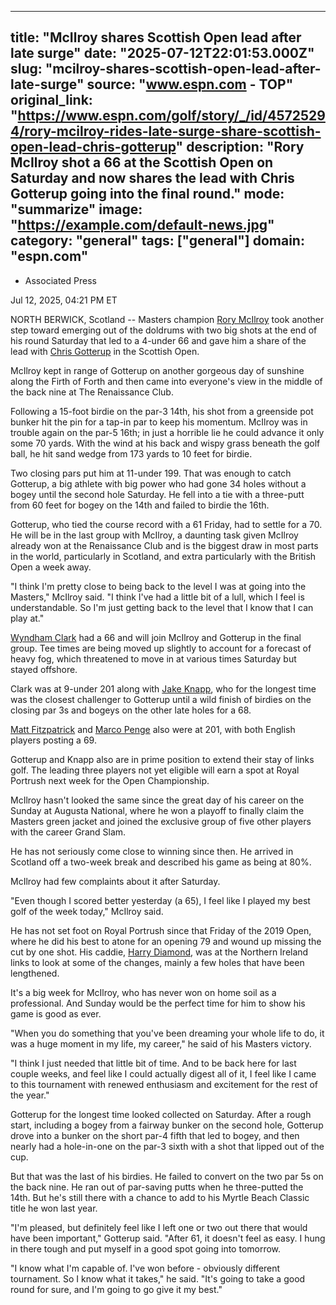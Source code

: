 ---
   title: "McIlroy shares Scottish Open lead after late surge"
   date: "2025-07-12T22:01:53.000Z"
   slug: "mcilroy-shares-scottish-open-lead-after-late-surge"
   source: "www.espn.com - TOP"
   original_link: "https://www.espn.com/golf/story/_/id/45725294/rory-mcilroy-rides-late-surge-share-scottish-open-lead-chris-gotterup"
   description: "Rory McIlroy shot a 66 at the Scottish Open on Saturday and now shares the lead with Chris Gotterup going into the final round."
   mode: "summarize"
   image: "https://example.com/default-news.jpg"
   category: "general"
   tags: ["general"]
   domain: "espn.com"
  ---
  <div id="readability-page-1" class="page"><div><div><ul><li><p>Associated Press</p></li></ul><p><span>Jul 12, 2025, 04:21 PM ET</span></p></div><p>NORTH BERWICK, Scotland -- Masters champion <a data-player-guid="65575c5e-0ef2-9f58-6495-42da8638a332" href="https://www.espn.com/golf/player/_/id/3470/rory-mcilroy">Rory McIlroy</a> took another step toward emerging out of the doldrums with two big shots at the end of his round Saturday that led to a 4-under 66 and gave him a share of the lead with <a data-player-guid="5298f3ab-57a0-3df2-b4c6-4b659bf19334" href="https://www.espn.com/golf/player/_/id/469075/chris-gotterup">Chris Gotterup</a> in the Scottish Open.</p><p>McIlroy kept in range of Gotterup on another gorgeous day of sunshine along the Firth of Forth and then came into everyone's view in the middle of the back nine at The Renaissance Club.</p><p>Following a 15-foot birdie on the par-3 14th, his shot from a greenside pot bunker hit the pin for a tap-in par to keep his momentum. McIlroy was in trouble again on the par-5 16th; in just a horrible lie he could advance it only some 70 yards. With the wind at his back and wispy grass beneath the golf ball, he hit sand wedge from 173 yards to 10 feet for birdie.</p><p>Two closing pars put him at 11-under 199. That was enough to catch Gotterup, a big athlete with big power who had gone 34 holes without a bogey until the second hole Saturday. He fell into a tie with a three-putt from 60 feet for bogey on the 14th and failed to birdie the 16th.</p><p>Gotterup, who tied the course record with a 61 Friday, had to settle for a 70. He will be in the last group with McIlroy, a daunting task given McIlroy already won at the Renaissance Club and is the biggest draw in most parts in the world, particularly in Scotland, and extra particularly with the British Open a week away.</p><p>"I think I'm pretty close to being back to the level I was at going into the Masters," McIlroy said. "I think I've had a little bit of a lull, which I feel is understandable. So I'm just getting back to the level that I know that I can play at."</p><p><a data-player-guid="44d75406-fd2f-49e2-ff9a-e3be72e82cf2" href="https://www.espn.com/golf/player/_/id/11119/wyndham-clark">Wyndham Clark</a> had a 66 and will join McIlroy and Gotterup in the final group. Tee times are being moved up slightly to account for a forecast of heavy fog, which threatened to move in at various times Saturday but stayed offshore.</p><p>Clark was at 9-under 201 along with <a data-player-guid="120bf260-3d92-f988-84e6-1d0f49593d79" href="https://www.espn.com/golf/player/_/id/9843/jake-knapp">Jake Knapp</a>, who for the longest time was the closest challenger to Gotterup until a wild finish of birdies on the closing par 3s and bogeys on the other late holes for a 68.</p><p><a data-player-guid="a11204a7-ef27-3f00-a28e-358ee5984e77" href="https://www.espn.com/golf/player/_/id/9037/matt-fitzpatrick">Matt Fitzpatrick</a> and <a data-player-guid="53aa6b41-50b2-c14a-34f5-b3c3e347e47f" href="https://www.espn.com/golf/player/_/id/458554/marco-penge">Marco Penge</a> also were at 201, with both English players posting a 69.</p><p>Gotterup and Knapp also are in prime position to extend their stay of links golf. The leading three players not yet eligible will earn a spot at Royal Portrush next week for the Open Championship.</p><p>McIlroy hasn't looked the same since the great day of his career on the Sunday at Augusta National, where he won a playoff to finally claim the Masters green jacket and joined the exclusive group of five other players with the career Grand Slam.</p><p>He has not seriously come close to winning since then. He arrived in Scotland off a two-week break and described his game as being at 80%.</p><p>McIlroy had few complaints about it after Saturday.</p><p>"Even though I scored better yesterday (a 65), I feel like I played my best golf of the week today," McIlroy said.</p><p>He has not set foot on Royal Portrush since that Friday of the 2019 Open, where he did his best to atone for an opening 79 and wound up missing the cut by one shot. His caddie, <a data-player-guid="e58b16bb-e5cb-32a9-597d-d6dfad746522" href="https://www.espn.com/golf/player/_/id/6826/harry-diamond">Harry Diamond</a>, was at the Northern Ireland links to look at some of the changes, mainly a few holes that have been lengthened.</p><p>It's a big week for McIlroy, who has never won on home soil as a professional. And Sunday would be the perfect time for him to show his game is good as ever.</p><p>"When you do something that you've been dreaming your whole life to do, it was a huge moment in my life, my career," he said of his Masters victory.</p><p>"I think I just needed that little bit of time. And to be back here for last couple weeks, and feel like I could actually digest all of it, I feel like I came to this tournament with renewed enthusiasm and excitement for the rest of the year."</p><p>Gotterup for the longest time looked collected on Saturday. After a rough start, including a bogey from a fairway bunker on the second hole, Gotterup drove into a bunker on the short par-4 fifth that led to bogey, and then nearly had a hole-in-one on the par-3 sixth with a shot that lipped out of the cup.</p><p>But that was the last of his birdies. He failed to convert on the two par 5s on the back nine. He ran out of par-saving putts when he three-putted the 14th. But he's still there with a chance to add to his Myrtle Beach Classic title he won last year.</p><p>"I'm pleased, but definitely feel like I left one or two out there that would have been important," Gotterup said. "After 61, it doesn't feel as easy. I hung in there tough and put myself in a good spot going into tomorrow.</p><p>"I know what I'm capable of. I've won before - obviously different tournament. So I know what it takes," he said. "It's going to take a good round for sure, and I'm going to go give it my best."</p>
</div></div>